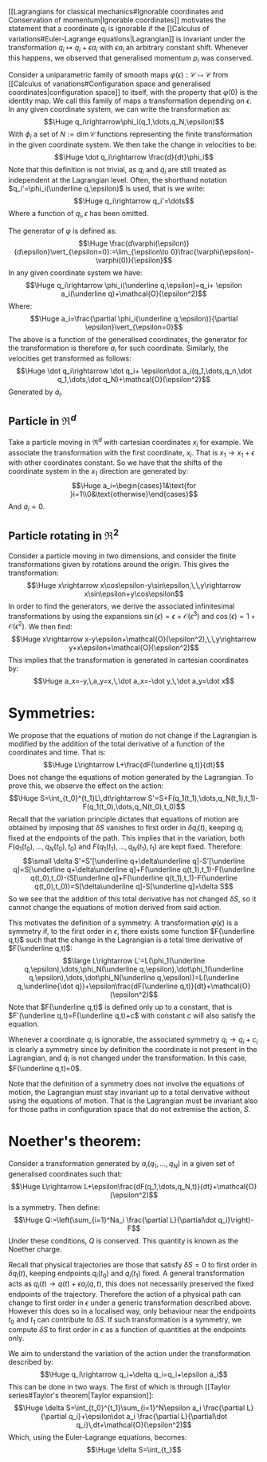 
[[Lagrangians for classical mechanics#Ignorable coordinates and Conservation of momentum|Ignorable coordinates]] motivates the statement that a coordinate $q_i$ is ignorable if the [[Calculus of variations#Euler-Lagrange equations|Lagrangian]] is invariant under the transformation $q_i\mapsto q_i+\epsilon a_i$ with $\epsilon a_i$ an arbitrary constant shift. Whenever this happens, we observed that generalised momentum $p_i$ was conserved.

Consider a uniparametric family of smooth maps $\varphi(\epsilon):\mathcal{C}\mapsto\mathcal{C}$ from [[Calculus of variations#Configuration space and generalised coordinates|configuration space]] to itself, with the property that $\varphi(0)$ is the identity map. We call this family of maps a transformation depending on $\epsilon$. In any given coordinate system, we can write the transformation as:$$\Huge q_i\rightarrow\phi_i(q_1,\dots,q_N,\epsilon)$$With $\phi_i$ a set of $N:=\dim\mathcal{C}$ functions representing the finite transformation in the given coordinate system. We then take the change in velocities to be:$$\Huge \dot q_i\rightarrow \frac{d}{dt}\phi_i$$Note that this definition is not trivial, as $q_i$ and $\dot q_i$ are still treated as independent at the Lagrangian level. Often, the shorthand notation $q_i'=\phi_i(\underline q,\epsilon)$ is used, that is we write:$$\Huge q_i\rightarrow q_i'=\dots$$Where a function of $q_i,\epsilon$ has been omitted. 

The generator of $\varphi$ is defined as:$$\Huge \frac{d\varphi(\epsilon)}{d\epsilon}\vert_{\epsilon=0}:=\lim_{\epsilon\to 0}\frac{\varphi(\epsilon)-\varphi(0)}{\epsilon}$$In any given coordinate system we have:$$\Huge q_i\rightarrow \phi_i(\underline q,\epsilon)=q_i+ \epsilon a_i(\underline q)+\mathcal{O}(\epsilon^2)$$Where:$$\Huge a_i=\frac{\partial \phi_i(\underline q,\epsilon)}{\partial \epsilon}\vert_{\epsilon=0}$$The above is a function of the generalised coordinates, the generator for the transformation is therefore $a_i$ for such coordinate. Similarly, the velocities get transformed as follows:$$\Huge \dot q_i\rightarrow \dot q_i+ \epsilon\dot a_i(q_1,\dots,q_n,\dot q_1,\dots,\dot q_N)+\mathcal{O}(\epsilon^2)$$Generated by $\dot a_i$.


## Particle in $\Re^d$
Take a particle moving in $\Re^d$ with cartesian coordinates $x_i$ for example. We associate the transformation with the first coordinate, $x_i$. That is $x_1\rightarrow x_1+\epsilon$ with other coordinates constant. So we have that the shifts of the coordinate system in the $x_1$ direction are generated by:$$\Huge a_i=\begin{cases}1&\text{for }i=1\\0&\text{otherwise}\end{cases}$$And $\dot a_i=0$. 

## Particle rotating in $\Re^2$
Consider a particle moving in two dimensions, and consider the finite transformations given by rotations around the origin. This gives the transformation:$$\Huge x\rightarrow x\cos\epsilon-y\sin\epsilon,\,\,y\rightarrow x\sin\epsilon+y\cos\epsilon$$In order to find the generators, we derive the associated infinitesimal transformations by using the expansions $\sin(\epsilon)=\epsilon+\mathcal{O}(\epsilon^3)$ and $\cos(\epsilon)=1+\mathcal{O}(\epsilon^2)$. We then find:$$\Huge x\rightarrow x-y\epsilon+\mathcal{O}(\epsilon^2),\,\,y\rightarrow y+x\epsilon+\mathcal{O}(\epsilon^2)$$This implies that the transformation is generated in cartesian coordinates by:$$\Huge a_x=-y,\,a_y=x,\,\dot a_x=-\dot y,\,\dot a_y=\dot x$$

# Symmetries:

We propose that the equations of motion do not change if the Lagrangian is modified by the addition of the total derivative of a function of the coordinates and time. That is:$$\Huge L\rightarrow L+\frac{dF(\underline q,t)}{dt}$$Does not change the equations of motion generated by the Lagrangian. To prove this, we observe the effect on the action:$$\Huge S=\int_{t_0}^{t_1}L\,dt\rightarrow S'=S+F(q_1(t_1),\dots,q_N(t_1),t_1)-F(q_1(t_0),\dots,q_N(t_0),t_0)$$Recall that the variation principle dictates that equations of motion are obtained by imposing that $\delta S$ vanishes to first order in $\delta q_i(t)$, keeping $q_i$ fixed at the endpoints of the path. This implies that in the variation, both $F(q_1(t_0),\dots,q_N(t_0),t_0)$ and $F(q_1(t_1),\dots,q_N(t_1),t_1)$ are kept fixed. Therefore:$$\small \delta S'=S'[\underline q+\delta\underline q]-S'[\underline q]=S[\underline q+\delta\underline q]+F(\underline q(t_1),t_1)-F(\underline q(t_0),t_0)-(S[\underline q]+F(\underline q(t_1),t_1)-F(\underline q(t_0),t_0))=S[\delta\underline q]-S[\underline q]=\delta S$$So we see that the addition of this total derivative has not changed $\delta S$, so it cannot change the equations of motion derived from said action. 

This motivates the definition of a symmetry. A transformation $\varphi(\epsilon)$ is a symmetry if, to the first order in $\epsilon$, there exists some function $F(\underline q,t)$ such that the change in the Lagrangian is a total time derivative of $F(\underline q,t)$:$$\large L\rightarrow L'=L(\phi_1(\underline q,\epsilon),\dots,\phi_N(\underline q,\epsilon),\dot\phi_1(\underline q,\epsilon),\dots,\dot\phi_N(\underline q,\epsilon))=L(\underline q,\underline{\dot q})+\epsilon\frac{dF(\underline q,t)}{dt}+\mathcal{O}(\epsilon^2)$$Note that $F(\underline q,t)$ is defined only up to a constant, that is $F'(\underline q,t)=F(\underline q,t)+c$ with constant $c$ will also satisfy the equation.

Whenever a coordinate $q_i$ is ignorable, the associated symmetry $q_i\rightarrow q_i+c_i$ is clearly a symmetry since by definition the coordinate is not present in the Lagrangian, and $\dot q_i$ is not changed under the transformation. In this case, $F(\underline q,t)=0$.

Note that the definition of a symmetry does not involve the equations of motion, the Lagrangian must stay invariant up to a total derivative without using the equations of motion. That is the Lagrangian must be invariant also for those paths in configuration space that do not extremise the action, $S$. 

# Noether's theorem:

Consider a transformation generated by $a_i(q_1,\dots,q_N)$ in a given set of generalised coordinates such that:$$\Huge L\rightarrow L+\epsilon\frac{dF(q_1,\dots,q_N,t)}{dt}+\mathcal{O}(\epsilon^2)$$Is a symmetry. Then define:$$\Huge Q:=\left(\sum_{i=1}^Na_i \frac{\partial L}{\partial\dot q_i}\right)-F$$Under these conditions, $Q$ is conserved. This quantity is known as the Noether charge.

Recall that physical trajectories are those that satisfy $\delta S=0$ to first order in $\delta q_i(t)$, keeping endpoints $q_i(t_0)$ and $q_i(t_1)$ fixed. A general transformation acts as $q_i(t)\rightarrow q(t)+\epsilon a_i(q,t)$, this does not necessarily preserved the fixed endpoints of the trajectory. Therefore the action of a physical path can change to first order in $\epsilon$ under a generic transformation described above. However this does so in a localised way, only behaviour near the endpoints $t_0$ and $t_1$ can contribute to $\delta S$. If such transformation is a symmetry, we compute $\delta S$ to first order in $\epsilon$ as a function of quantities at the endpoints only. 

We aim to understand the variation of the action under the transformation described by:$$\Huge q_i\rightarrow q_i+\delta q_i=q_i+\epsilon a_i$$This can be done in two ways. The first of which is through [[Taylor series#Taylor's theorem|Taylor expansion]]:$$\Huge \delta S=\int_{t_0}^{t_1}\sum_{i=1}^N\epsilon a_i \frac{\partial L}{\partial q_i}+\epsilon\dot a_i \frac{\partial L}{\partial\dot q_i}\,dt+\mathcal{O}(\epsilon^2)$$Which, using the Euler-Lagrange equations, becomes:$$\Huge \delta S=\int_{t_}$$